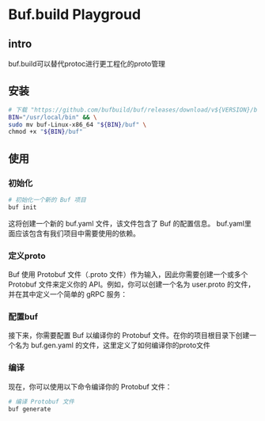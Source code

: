 # Buf.build Playgroud

## intro
buf.build可以替代protoc进行更工程化的proto管理

## 安装
```sh
# 下载 "https://github.com/bufbuild/buf/releases/download/v${VERSION}/buf-$(uname -s)-$(uname -m)"
BIN="/usr/local/bin" && \
sudo mv buf-Linux-x86_64 "${BIN}/buf" \
chmod +x "${BIN}/buf"
```

## 使用
### 初始化
```sh
# 初始化一个新的 Buf 项目
buf init
```
这将创建一个新的 buf.yaml 文件，该文件包含了 Buf 的配置信息。
buf.yaml里面应该包含有我们项目中需要使用的依赖。

### 定义proto
Buf 使用 Protobuf 文件（.proto 文件）作为输入，因此你需要创建一个或多个 Protobuf 文件来定义你的 API。例如，你可以创建一个名为 user.proto 的文件，并在其中定义一个简单的 gRPC 服务：

### 配置buf
接下来，你需要配置 Buf 以编译你的 Protobuf 文件。在你的项目根目录下创建一个名为 buf.gen.yaml 的文件，这里定义了如何编译你的proto文件


### 编译
现在，你可以使用以下命令编译你的 Protobuf 文件：
```sh
# 编译 Protobuf 文件
buf generate
```
